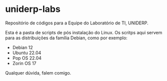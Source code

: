 # uniderp-labs
Repositório de códigos para a Equipe do Laboratório de TI, UNIDERP.

Esta é a pasta de scripts de pós instalação do Linux.
Os scritps aqui servem para as distribuições da família Debian, como por exemplo:
- Debian 12
- Ubuntu 22.04
- Pop OS 22.04
- Zorin OS 17

Qualquer dúvida, falem comigo.
